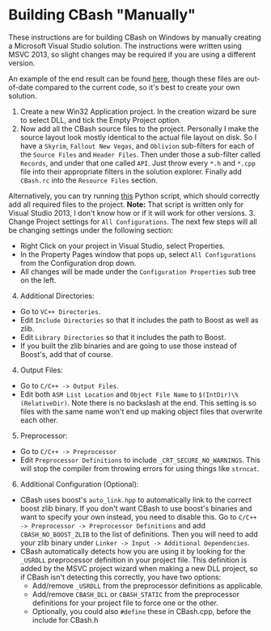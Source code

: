 # Building CBash "Manually"

These instructions are for building CBash on Windows by manually creating a Microsoft Visual Studio solution. The instructions were written using MSVC 2013, so slight changes may be required if you are using a different version.

An example of the end result can be found [here](https://drive.google.com/file/d/0B1ddaVyxNcp-ZmpyUENiRFkyUEE/edit?usp=sharing "Google Drive"), though these files are out-of-date compared to the current code, so it's best to create your own solution.

1. Create a new Win32 Application project.  In the creation wizard be sure to select DLL, and tick the Empty Project option.
2. Now add all the CBash source files to the project.  Personally I make the source layout look mostly identical to the actual file layout on disk.  So I have a `Skyrim`, `Fallout New Vegas`, and `Oblivion` sub-filters for each of the `Source Files` and `Header Files`.  Then under those a sub-filter called `Records`, and under that one called `API`.  Just throw every `*.h` and `*.cpp` file into their appropriate filters in the solution explorer.  Finally add `CBash.rc` into the `Resource Files` section.

  Alternatively, you can try running [this](https://github.com/lojack5/utilities/blob/master/project_update.py) Python script, which should correctly add all required files to the project.  **Note:** That script is written only for Visual Studio 2013, I don't know how or if it will work for other versions.
3. Change Project settings for `All Configurations`.  The next few steps will all be changing settings under the following section:
  * Right Click on your project in Visual Studio, select Properties.
  * In the Property Pages window that pops up, select `All Configurations` from the Configuration drop down.
  * All changes will be made under the `Configuration Properties` sub tree on the left.
4. Additional Directories:
  * Go to `VC++ Directories`.
  * Edit `Include Directories` so that it includes the path to Boost as well as zlib.
  * Edit `Library Directories` so that it includes the path to Boost.
  * If you built the zlib binaries and are going to use those instead of Boost's, add that of course.
4. Output Files:
  * Go to `C/C++ -> Output Files`.
  * Edit both `ASM List Location` and `Object File Name` to `$(IntDir)\%(RelativeDir)`.  Note there is no backslash at the end.  This setting is so files with the same name won't end up making object files that overwrite each other.
5. Preprocessor:
  * Go to `C/C++ -> Preprocessor`
  * Edit `Preprocessor Definitions` to include `_CRT_SECURE_NO_WARNINGS`.  This will stop the compiler from throwing errors for using things like `strncat`.
6. Additional Configuration (Optional):
  * CBash uses boost's `auto_link.hpp` to automatically link to the correct boost zlib binary.  If you don't want CBash to use boost's binaries and want to specify your own instead, you need to disable this.  Go to `C/C++ -> Preprocessor -> Preprocessor Definitions` and add `CBASH_NO_BOOST_ZLIB` to the list of definitions.  Then you will need to add your zlib binary under `Linker -> Input -> Additional Dependencies`.
  * CBash automatically detects how you are using it by looking for the `_USRDLL` preprocessor definition in your project file.  This definition is added by the MSVC project wizard when making a new DLL project, so if CBash isn't detecting this correctly, you have two options:
    * Add/remove `_USRDLL` from the preprocessor definitions as applicable.
    * Add/remove `CBASH_DLL` or `CBASH_STATIC` from the preprocessor definitions for your project file to force one or the other.
    * Optionally, you could also `#define` these in CBash.cpp, before the include for CBash.h
